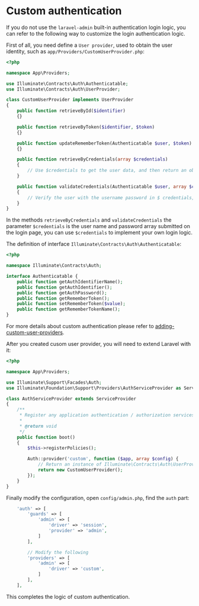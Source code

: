 # Custom authentication

If you do not use the `laravel-admin` built-in authentication login logic, you can refer to the following way to customize the login authentication logic.

First of all, you need define a `User provider`, used to obtain the user identity, such as `app/Providers/CustomUserProvider.php`:

```php
<?php

namespace App\Providers;

use Illuminate\Contracts\Auth\Authenticatable;
use Illuminate\Contracts\Auth\UserProvider;

class CustomUserProvider implements UserProvider
{
    public function retrieveById($identifier)
    {}

    public function retrieveByToken($identifier, $token)
    {}

    public function updateRememberToken(Authenticatable $user, $token)
    {}

    public function retrieveByCredentials(array $credentials)
    {
        // Use $credentials to get the user data, and then return an object implements interface `Illuminate\Contracts\Auth\Authenticatable`
    }

    public function validateCredentials(Authenticatable $user, array $credentials)
    {
        // Verify the user with the username password in $ credentials, return `true` or `false`
    }
}

```

In the methods `retrieveByCredentials` and `validateCredentials` the parameter `$credentials` is the user name and password array submitted on the login page, you can use `$credentials` to implement your own login logic.

The definition of interface `Illuminate\Contracts\Auth\Authenticatable`:

```php
<?php

namespace Illuminate\Contracts\Auth;

interface Authenticatable {
    public function getAuthIdentifierName();
    public function getAuthIdentifier();
    public function getAuthPassword();
    public function getRememberToken();
    public function setRememberToken($value);
    public function getRememberTokenName();
}
```

For more details about custom authentication please refer to [adding-custom-user-providers](https://laravel.com/docs/5.5/authentication#adding-custom-user-providers).

After you created cusom user provider, you will need to extend Laravel with it:

```php
<?php

namespace App\Providers;

use Illuminate\Support\Facades\Auth;
use Illuminate\Foundation\Support\Providers\AuthServiceProvider as ServiceProvider;

class AuthServiceProvider extends ServiceProvider
{
    /**
     * Register any application authentication / authorization services.
     *
     * @return void
     */
    public function boot()
    {
        $this->registerPolicies();

        Auth::provider('custom', function ($app, array $config) {
            // Return an instance of Illuminate\Contracts\Auth\UserProvider...
            return new CustomUserProvider();
        });
    }
}
```

Finally modify the configuration, open `config/admin.php`, find the `auth` part:

```php
    'auth' => [
        'guards' => [
            'admin' => [
                'driver' => 'session',
                'provider' => 'admin',
            ]
        ],

        // Modify the following
        'providers' => [
            'admin' => [
                'driver' => 'custom',
            ]
        ],
    ],
```

This completes the logic of custom authentication.
